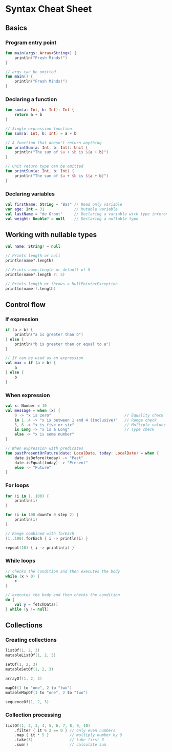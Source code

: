 # Syntax Cheat Sheet

## Basics

### Program entry point

```kotlin
fun main(args: Array<String>) {
    println("Fresh Minds!")
}

// args can be omitted
fun main() {
    println("Fresh Minds!")
}
```

### Declaring a function

```kotlin
fun sum(a: Int, b: Int): Int {
    return a + b
}

// Single expression function
fun sum(a: Int, b: Int) = a + b

// A function that doesn't return anything
fun printSum(a: Int, b: Int): Unit {
    println("The sum of $a + $b is ${a + b}")
}

// Unit return type can be omitted
fun printSum(a: Int, b: Int) {
    println("The sum of $a + $b is ${a + b}")
}
```

### Declaring variables

```kotlin
val firstName: String = "Bas" // Read only variable
var age: Int = 31             // Mutable variable
val lastName = "de Groot"     // Declaring a variable with type inference
val weight: Double? = null    // Declaring a nullable type 
```

## Working with nullable types

```kotlin
val name: String? = null

// Prints length or null
println(name?.length)

// Prints name.length or default of 5
println(name?.length ?: 5)

// Prints length or throws a NullPointerException
println(name!!.length)
```

## Control flow

### If expression

```kotlin
if (a > b) {
    println("a is greater than b")
} else {
    println("b is greater than or equal to a")
}

// If can be used as an expression
val max = if (a > b) {
    a
} else {
    b
}
```

### When expression

```kotlin
val x: Number = 10
val message = when (x) {
    0 -> "x is zero"                                // Equality check
    in 1..4 -> "x is between 1 and 4 (inclusive)"   // Range check
    5, 6 -> "x is five or six"                      // Multiple values
    is Long -> "x is a Long"                        // Type check
    else -> "x is some number"
}

// When expression with predicates
fun pastPresentOrFuture(date: LocalDate, today: LocalDate) = when {
    date.isBefore(today) -> "Past"
    date.isEqual(today) -> "Present"
    else -> "Future"
}
```

### For loops

```kotlin
for (i in 1..100) {
    println(i)
}

for (i in 100 downTo 0 step 2) {
    println(i)
}

// Range combined with forEach
(1..100).forEach { i -> println(i) }

repeat(10) { i -> println(i) }
```

### While loops

```kotlin
// checks the condition and then executes the body
while (x > 0) {
    x--
}

// executes the body and then checks the condition
do {
    val y = fetchData()
} while (y != null)
```

## Collections

### Creating collections

```kotlin
listOf(1, 2, 3)
mutableListOf(1, 2, 3)

setOf(1, 2, 3)
mutableSetOf(1, 2, 3)

arrayOf(1, 2, 3)

mapOf(1 to "one", 2 to "two")
mutableMapOf(1 to "one", 2 to "two")

sequenceOf(1, 2, 3)
```

### Collection processing

```kotlin
listOf(1, 2, 3, 4, 5, 6, 7, 8, 9, 10)
    .filter { it % 2 == 0 } // only even numbers
    .map { it * 5 }         // multiply number by 5
    .take(3)                // take first 3
    .sum()                  // calculate sum
```